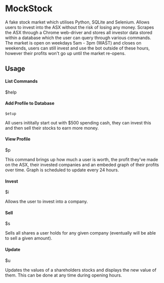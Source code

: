 # MockStock
A fake stock market which utilises Python, SQLite and Selenium. Allows users to invest into the ASX without the risk of losing any money. Scrapes the ASX through a Chrome web-driver and stores all investor data stored within a database which the user can query through various commands. The market is open on weekdays 5am - 3pm (WAST) and closes on weekends, users can still invest and use the bot outside of these hours, however their profits won't go up until the market re-opens. 

## Usage
#### List Commands
$help

#### Add Profile to Database 
 ```$etup```

All users inititally start out with $500 spending cash, they can invest this and then sell their stocks to earn more money. 

#### View Profile
$p 

This command brings up how much a user is worth, the profit they've made on the ASX, their invested companies and an embeded graph of their profits over time. Graph is scheduled to update every 24 hours.

#### Invest
$i <company-acronym> <amount>
  
Allows the user to invest into a company. 
  
#### Sell
$s <company-name>
  
Sells all shares a user holds for any given company (eventually will be able to sell a given amount).
  
#### Update
$u

Updates the values of a shareholders stocks and displays the new value of them. This can be done at any time during opening hours. 
